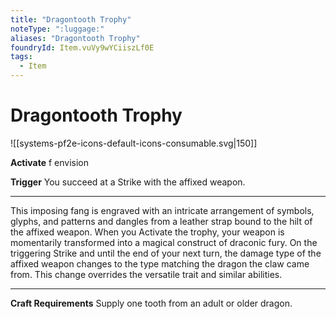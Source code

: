 ```yaml
---
title: "Dragontooth Trophy"
noteType: ":luggage:"
aliases: "Dragontooth Trophy"
foundryId: Item.vuVy9wYCiiszLf0E
tags:
  - Item
---
```


# Dragontooth Trophy
![[systems-pf2e-icons-default-icons-consumable.svg|150]]

**Activate** f envision

**Trigger** You succeed at a Strike with the affixed weapon.

* * *

This imposing fang is engraved with an intricate arrangement of symbols, glyphs, and patterns and dangles from a leather strap bound to the hilt of the affixed weapon. When you Activate the trophy, your weapon is momentarily transformed into a magical construct of draconic fury. On the triggering Strike and until the end of your next turn, the damage type of the affixed weapon changes to the type matching the dragon the claw came from. This change overrides the versatile trait and similar abilities.

* * *

**Craft Requirements** Supply one tooth from an adult or older dragon.
